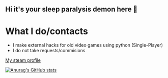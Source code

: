 ## Hi it's your sleep paralysis demon here  👋

# What I do/contacts
+ I make external hacks for old video games using python (Single-Player)
+ I do not take requests/commisions 

[My steam profile](https://steamcommunity.com/profiles/76561198259829950/)


[![Anurag's GitHub stats](https://github-readme-stats.vercel.app/apiYourParalysisDemon=anuraghazra)](https://github.com/anuraghazra/github-readme-stats)
